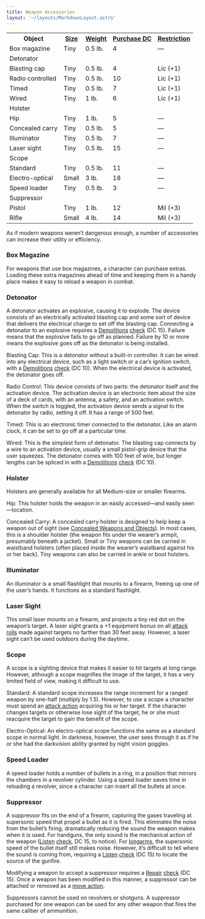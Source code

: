 ```yaml
---
title: Weapon Accessories
layout: '~/layouts/MarkdownLayout.astro'
---
```


<table> <tr> <th>Object</th> <th><a href="/modern.d20.srd/equipment/equipment.weapons">Size</a></th> <th><a href="/modern.d20.srd/equipment/equipment.weapons">Weight</a></th> <th><a href="/modern.d20.srd/equipment/equipment.weapons">Purchase DC</a></th> <th><a href="/modern.d20.srd/equipment/equipment.weapons">Restriction</a></th> </tr> <tr><td> Box magazine</td><td> Tiny</td><td> 0.5 lb.</td><td> 4</td><td> — </td></tr> <tr class="shaded"><td colspan="5"> Detonator </td></tr> <tr class="shaded2"><td> Blasting cap</td><td> Tiny</td><td> 0.5 lb.</td><td> 4</td><td> Lic (+1) </td></tr> <tr class="shaded2"><td> Radio controlled</td><td> Tiny</td><td> 0.5 lb.</td><td> 10</td><td> Lic (+1) </td></tr> <tr class="shaded2"><td> Timed</td><td> Tiny</td><td> 0.5 lb.</td><td> 7</td><td> Lic (+1) </td></tr> <tr class="shaded2"><td> Wired</td><td> Tiny</td><td> 1 lb.</td><td> 6</td><td> Lic (+1) </td></tr> <tr class="shaded"><td colspan="5"> Holster </td></tr> <tr class="shaded2"><td> Hip</td><td> Tiny</td><td> 1 lb.</td><td> 5</td><td> — </td></tr> <tr class="shaded2"><td> Concealed carry</td><td> Tiny</td><td> 0.5 lb.</td><td> 5</td><td> — </td></tr> <tr><td> Illuminator</td><td> Tiny</td><td> 0.5 lb.</td><td> 7</td><td> — </td></tr> <tr><td> Laser sight</td><td> Tiny</td><td> 0.5 lb.</td><td> 15</td><td> — </td></tr> <tr class="shaded"><td colspan="5"> Scope </td></tr> <tr class="shaded2"><td> Standard</td><td> Tiny</td><td> 0.5 lb.</td><td> 11</td><td> — </td></tr> <tr class="shaded2"><td> Electro-optical</td><td> Small</td><td> 3 lb.</td><td> 18</td><td> — </td></tr> <tr><td> Speed loader</td><td> Tiny</td><td> 0.5 lb.</td><td> 3</td><td> — </td></tr> <tr class="shaded"><td colspan="5"> Suppressor </td></tr> <tr class="shaded2"><td> Pistol</td><td> Tiny</td><td> 1 lb.</td><td> 12</td><td> Mil (+3) </td></tr> <tr class="shaded2"><td> Rifle</td><td> Small</td><td> 4 lb.</td><td> 14</td><td> Mil (+3) </td></tr> </table>



As if modern weapons weren’t dangerous enough, a number of accessories can
increase their utility or efficiency.

### Box Magazine

For weapons that use box magazines, a character can purchase extras. Loading
these extra magazines ahead of time and keeping them in a handy place makes it
easy to reload a weapon in combat.

### Detonator

A detonator activates an explosive, causing it to explode. The device consists
of an electrically activated blasting cap and some sort of device that
delivers the electrical charge to set off the blasting cap. Connecting a
detonator to an explosive requires a
[Demolitions](/modern.d20.srd/skills/demolitions)
[check](/modern.d20.srd/skills/skill.basics) (DC 15). Failure means
that the explosive fails to go off as planned. Failure by 10 or more means the
explosive goes off as the detonator is being installed.

Blasting Cap: This is a detonator without a built-in controller. It can be
wired into any electrical device, such as a light switch or a car’s ignition
switch, with a [Demolitions](/modern.d20.srd/skills/demolitions)
[check](/modern.d20.srd/skills/skill.basics) (DC 10). When the
electrical device is activated, the detonator goes off.

Radio Control: This device consists of two parts: the detonator itself and the
activation device. The activation device is an electronic item about the size
of a deck of cards, with an antenna, a safety, and an activation switch. When
the switch is toggled, the activation device sends a signal to the detonator
by radio, setting it off. It has a range of 500 feet.

Timed: This is an electronic timer connected to the detonator. Like an alarm
clock, it can be set to go off at a particular time.

Wired: This is the simplest form of detonator. The blasting cap connects by a
wire to an activation device, usually a small pistol-grip device that the user
squeezes. The detonator comes with 100 feet of wire, but longer lengths can be
spliced in with a [Demolitions](/modern.d20.srd/skills/demolitions)
[check](/modern.d20.srd/skills/skill.basics) (DC 10).

### Holster

Holsters are generally available for all Medium-size or smaller firearms.

Hip: This holster holds the weapon in an easily accessed—and easily
seen—location.

Concealed Carry: A concealed carry holster is designed to help keep a weapon
out of sight (see [Concealed Weapons and Objects](/modern.d20.srd/equipment/concealed.weapons.objects)). In most cases,
this is a shoulder holster (the weapon fits under the wearer’s armpit,
presumably beneath a jacket). Small or Tiny weapons can be carried in
waistband holsters (often placed inside the wearer’s waistband against his or
her back). Tiny weapons can also be carried in ankle or boot holsters.

### Illuminator

An illuminator is a small flashlight that mounts to a firearm, freeing up one
of the user’s hands. It functions as a standard flashlight.

### Laser Sight

This small laser mounts on a firearm, and projects a tiny red dot on the
weapon’s target. A laser sight grants a +1 equipment bonus on all [attack rolls](/modern.d20.srd/combat/attack.roll) made against targets no farther
than 30 feet away. However, a laser sight can’t be used outdoors during the
daytime.

### Scope

A scope is a sighting device that makes it easier to hit targets at long
range. However, although a scope magnifies the image of the target, it has a
very limited field of view, making it difficult to use.

Standard: A standard scope increases the range increment for a ranged weapon
by one-half (multiply by 1.5). However, to use a scope a character must spend
an [attack action](/modern.d20.srd/combat/attack.actions) acquiring his or her
target. If the character changes targets or otherwise lose sight of the
target, he or she must reacquire the target to gain the benefit of the scope.

Electro-Optical: An electro-optical scope functions the same as a standard
scope in normal light. In darkness, however, the user sees through it as if he
or she had the darkvision ability granted by night vision goggles.

### Speed Loader

A speed loader holds a number of bullets in a ring, in a position that mirrors
the chambers in a revolver cylinder. Using a speed loader saves time in
reloading a revolver, since a character can insert all the bullets at once.

### Suppressor

A suppressor fits on the end of a firearm, capturing the gases traveling at
supersonic speed that propel a bullet as it is fired. This eliminates the
noise from the bullet’s firing, dramatically reducing the sound the weapon
makes when it is used. For handguns, the only sound is the mechanical action
of the weapon ([Listen](/modern.d20.srd/skills/listen)
[check](/modern.d20.srd/skills/skill.basics), DC 15, to notice). For
[longarms](/modern.d20.srd/equipment/weapons.longarms), the supersonic speed
of the bullet itself still makes noise. However, it’s difficult to tell where
the sound is coming from, requiring a [Listen](/modern.d20.srd/skills/listen)
[check](/modern.d20.srd/skills/skill.basics) (DC 15) to locate the
source of the gunfire.

Modifying a weapon to accept a suppressor requires a
[Repair](/modern.d20.srd/skills/repair)
[check](/modern.d20.srd/skills/skill.basics) (DC 15). Once a weapon
has been modified in this manner, a suppressor can be attached or removed as a
[move action](/modern.d20.srd/combat/move.actions).

Suppressors cannot be used on revolvers or shotguns. A suppressor purchased
for one weapon can be used for any other weapon that fires the same caliber of
ammunition.

